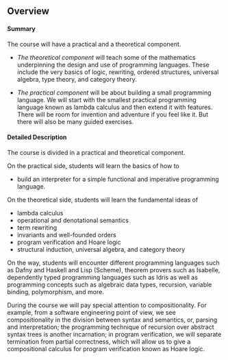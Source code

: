 ## Overview 

#### Summary

The course will have a practical and a theoretical component.

- *The theoretical component* will teach some of the mathematics underpinning the design and use of programming languages. These include the very basics of logic, rewriting, ordered structures, universal algebra, type theory, and category theory. 

- *The practical component* will be about building a small programming language. We will start with the smallest practical programming language known as lambda calculus and then extend it with features. There will be room for invention and adventure if you feel like it. But there will also be many guided exercises.

#### Detailed Description

The course is divided in a practical and theoretical component. 

On the practical side, students will learn the basics of how to

- build an interpreter for a simple functional and imperative programming language. 

On the theoretical side, students will learn the fundamental ideas of

- lambda calculus
- operational and denotational semantics    
- term rewriting   
- invariants and well-founded orders     
- program verification and Hoare logic    
- structural induction, universal algebra, and category theory    

On the way, students will encounter different programming languages such as Dafny and Haskell and Lisp (Scheme), theorem provers such as Isabelle, dependently typed programming languages such as Idris as well as programming concepts such as algebraic data types, recursion, variable binding, polymorphism, and more.

During the course we will pay special attention to compositionality. For example, from a software engineering point of view, we see compositionality in the division between syntax and semantics, or, parsing and interpretation; the programming technique of recursion over abstract syntax trees is another incarnation; in program verification, we will separate termination from partial correctness, which will allow us to give a compositional calculus for program verification known as Hoare logic.



